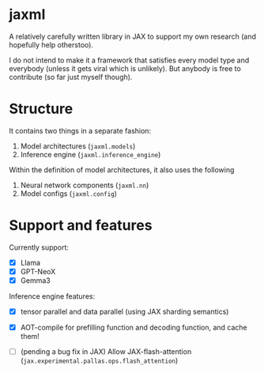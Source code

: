 # jaxml

A relatively carefully written library in JAX to support my own research (and hopefully help otherstoo).

I do not intend to make it a framework that satisfies every model type and everybody (unless it gets viral which is unlikely). But anybody is free to contribute (so far just myself though).

# Structure

It contains two things in a separate fashion:
1. Model architectures (`jaxml.models`)
2. Inference engine (`jaxml.inference_engine`)

Within the definition of model architectures, it also uses the following
1. Neural network components (`jaxml.nn`)
2. Model configs (`jaxml.config`)


# Support and features

Currently support:
- [x] Llama
- [x] GPT-NeoX
- [x] Gemma3

Inference engine features:
- [x] tensor parallel and data parallel (using JAX sharding semantics)
- [x] AOT-compile for prefilling function and decoding function, and cache them!
- [ ] (pending a bug fix in JAX) Allow JAX-flash-attention (`jax.experimental.pallas.ops.flash_attention`)

